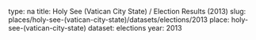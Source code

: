 type: na
title: Holy See (Vatican City State) / Election Results (2013)
slug: places/holy-see-(vatican-city-state)/datasets/elections/2013
place: holy-see-(vatican-city-state)
dataset: elections
year: 2013
